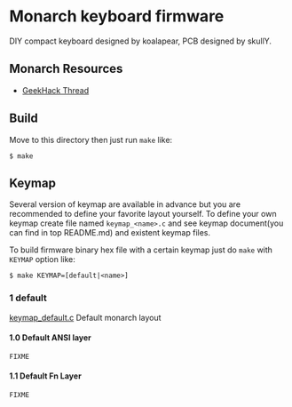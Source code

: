 Monarch keyboard firmware
=========================
DIY compact keyboard designed by koalapear, PCB designed by skullY.

## Monarch Resources
- [GeekHack Thread](https://geekhack.org/index.php?topic=75786.0)


## Build
Move to this directory then just run `make` like:

    $ make


## Keymap
Several version of keymap are available in advance but you are recommended to define your favorite layout yourself. To define your own keymap create file named `keymap_<name>.c` and see keymap document(you can find in top README.md) and existent keymap files.

To build firmware binary hex file with a certain keymap just do `make` with `KEYMAP` option like:

    $ make KEYMAP=[default|<name>]


### 1  default
[keymap_default.c](keymap_default.c) Default monarch layout


#### 1.0 Default ANSI layer
    FIXME

#### 1.1 Default Fn Layer
    FIXME
